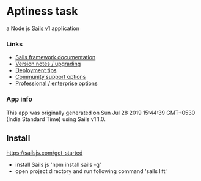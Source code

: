# Aptiness task

a Node js [Sails v1](https://sailsjs.com) application


### Links

+ [Sails framework documentation](https://sailsjs.com/get-started)
+ [Version notes / upgrading](https://sailsjs.com/documentation/upgrading)
+ [Deployment tips](https://sailsjs.com/documentation/concepts/deployment)
+ [Community support options](https://sailsjs.com/support)
+ [Professional / enterprise options](https://sailsjs.com/enterprise)


### App info

This app was originally generated on Sun Jul 28 2019 15:44:39 GMT+0530 (India Standard Time) using Sails v1.1.0.

## Install 

https://sailsjs.com/get-started
- install Sails js 'npm install sails -g'
- open project directory and run following command 'sails lift'


